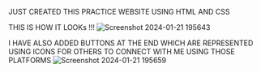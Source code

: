 JUST CREATED THIS PRACTICE WEBSITE USING HTML AND CSS 




THIS IS HOW IT LOOKs !!!
![Screenshot 2024-01-21 195643](https://github.com/Abhi9shinde/Photography-portfolio/assets/143414991/e8caf8ab-53b3-4616-9422-7656aeb44618)

I HAVE ALSO ADDED BUTTONS AT THE END WHICH ARE REPRESENTED USING ICONS FOR OTHERS TO CONNECT WITH ME USING THOSE PLATFORMS
![Screenshot 2024-01-21 195659](https://github.com/Abhi9shinde/Photography-portfolio/assets/143414991/0a8fae5e-37e0-4ff0-a5c3-aee646588f35)
